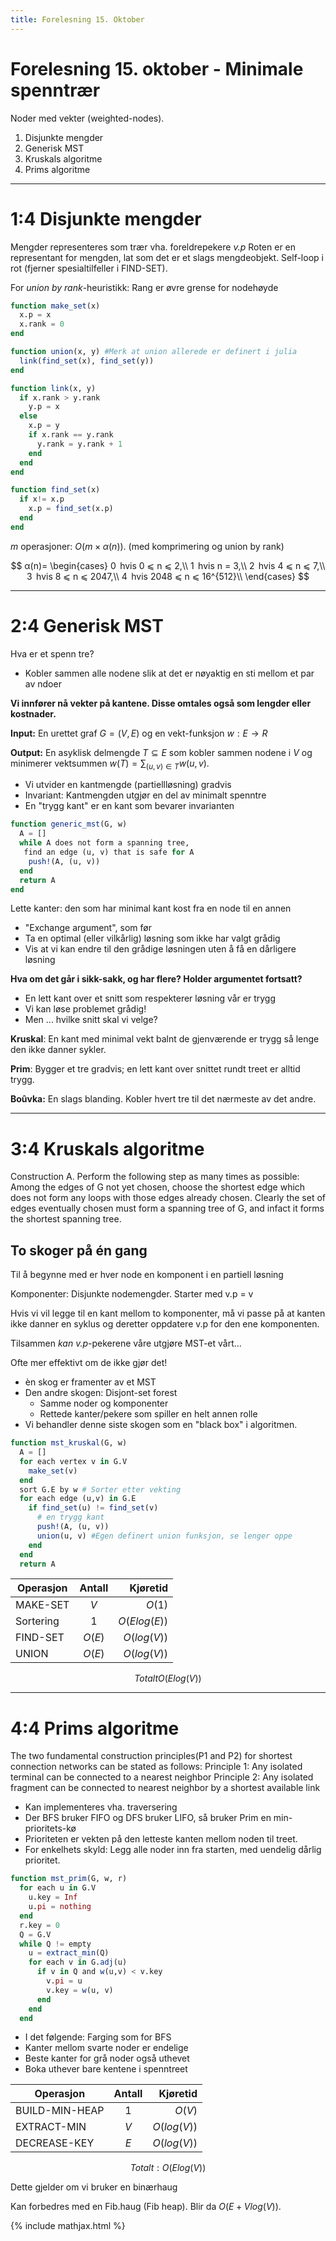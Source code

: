```yaml
---
title: Forelesning 15. Oktober
---
```


# Forelesning 15. oktober - Minimale spenntrær
Noder med vekter (weighted-nodes).


1.  Disjunkte mengder
2.  Generisk MST
3.  Kruskals algoritme
4.  Prims algoritme

---

# 1:4 Disjunkte mengder
Mengder representeres som trær vha. foreldrepekere _v.p_
Roten er en representant for mengden, lat som det er et slags mengdeobjekt. Self-loop i rot (fjerner spesialtilfeller i FIND-SET).

For _union by rank_-heuristikk: Rang er øvre grense for nodehøyde

```julia
function make_set(x)
  x.p = x
  x.rank = 0
end

function union(x, y) #Merk at union allerede er definert i julia
  link(find_set(x), find_set(y))
end

function link(x, y)
  if x.rank > y.rank
    y.p = x
  else
    x.p = y
    if x.rank == y.rank
      y.rank = y.rank + 1
    end
  end
end

function find_set(x)
  if x!= x.p
    x.p = find_set(x.p)
  end
end
```

$m$ operasjoner: $O(m \times \alpha(n))$. (med komprimering og union by rank)

$$
α(n)=
\begin{cases}
  0   hvis 0 ⩽ n ⩽ 2,\\
  1   hvis n = 3,\\
  2   hvis 4 ⩽ n ⩽ 7,\\
  3   hvis 8 ⩽ n ⩽ 2047,\\
  4   hvis 2048 ⩽ n ⩽ 16^{512}\\
\end{cases}
$$

---

# 2:4 Generisk MST
Hva er et spenn tre?

-   Kobler sammen alle nodene slik at det er nøyaktig en sti mellom et par av ndoer


__Vi innfører nå vekter på kantene. Disse omtales også som lengder eller kostnader.__


__Input:__ En urettet graf $G = (V, E)$ og en vekt-funksjon $w: E \rightarrow R$

__Output:__ En asyklisk delmengde $T ⊆ E$ som kobler sammen nodene i $V$ og minimerer vektsummen $w(T) = \sum_{(u,v) ∈ T} w(u,v)$.

- Vi utvider en kantmengde (partiellløsning) gradvis
- Invariant: Kantmengden utgjør en del av minimalt spenntre
- En "trygg kant" er en kant som bevarer invarianten

```julia
function generic_mst(G, w)
  A = []
  while A does not form a spanning tree,
   find an edge (u, v) that is safe for A
    push!(A, (u, v))
  end
  return A
end
```

Lette kanter: den som har minimal kant kost fra en node til en annen

- "Exchange argument", som før
- Ta en optimal (eller vilkårlig) løsning som ikke har valgt grådig
- Vis at vi kan endre til den grådige løsningen uten å få en dårligere løsning

__Hva om det går i sikk-sakk, og har flere? Holder argumentet fortsatt?__

- En lett kant over et snitt som respekterer løsning vår er trygg
- Vi kan løse problemet grådig!
- Men ... hvilke snitt skal vi velge?

__Kruskal__: En kant med minimal vekt balnt de gjenværende er trygg så lenge den ikke danner sykler.

__Prim__: Bygger et tre gradvis; en lett kant over snittet rundt treet er alltid trygg.

__Boûvka:__ En slags blanding. Kobler hvert tre til det nærmeste av det andre.

---

# 3:4 Kruskals algoritme
Construction A. Perform the following step as many times as possible: Among the edges of G not yet chosen, choose the shortest edge which does not form any loops with those edges already chosen. Clearly the set of edges eventually chosen must form a spanning tree of G, and infact it forms the shortest spanning tree.

## To skoger på én gang

Til å begynne med er hver node en komponent i en partiell løsning

Komponenter: Disjunkte nodemengder. Starter med v.p = v

Hvis vi vil legge til en kant mellom to komponenter, må vi passe på at kanten ikke danner en syklus og deretter oppdatere v.p for den ene komponenten.


Tilsammen _kan v.p_-pekerene våre utgjøre MST-et vårt...

Ofte mer effektivt om de ikke gjør det!

- èn skog er framenter av et MST
- Den andre skogen: Disjont-set forest
  - Samme noder og komponenter
  - Rettede kanter/pekere som spiller en helt annen rolle
- Vi behandler denne siste skogen som en "black box" i algoritmen.

```julia
function mst_kruskal(G, w)
  A = []
  for each vertex v in G.V
    make_set(v)
  end
  sort G.E by w # Sorter etter vekting
  for each edge (u,v) in G.E
    if find_set(u) != find_set(v)
      # en trygg kant
      push!(A, (u, v))
      union(u, v) #Egen definert union funksjon, se lenger oppe
    end
  end
  return A
```

| Operasjon     | Antall    | Kjøretid    |
| ------------- |:---------:| -----------:|
| MAKE-SET      | $V$         | $O(1)$        |
| Sortering     | $1$         | $O(E log(E))$ |
| FIND-SET      | $O(E)$      | $O(log(V))$   |
| UNION         | $O(E)$      | $O(log(V))$   |

$$Totalt O(E log(V))$$

---

# 4:4 Prims algoritme
The two fundamental construction principles(P1 and P2) for shortest connection networks can be stated as follows:
Principle 1: Any isolated terminal can be connected to a nearest neighbor
Principle 2: Any isolated fragment can be connected to nearest neighbor by a shortest available link

- Kan implementeres vha. traversering
- Der BFS bruker FIFO og DFS bruker LIFO, så bruker Prim en min-prioritets-kø
- Prioriteten er vekten på den letteste kanten mellom noden til treet.
- For enkelhets skyld: Legg alle noder inn fra starten, med uendelig dårlig prioritet.

```julia
function mst_prim(G, w, r)
  for each u in G.V
    u.key = Inf
    u.pi = nothing
  end
  r.key = 0
  Q = G.V
  while Q != empty
    u = extract_min(Q)
    for each v in G.adj(u)
      if v in Q and w(u,v) < v.key
        v.pi = u
        v.key = w(u, v)
      end
    end
  end
```

- I det følgende: Farging som for BFS
- Kanter mellom svarte noder er endelige
- Beste kanter for grå noder også uthevet
- Boka uthever bare kentene i spenntreet

| Operasjon      | Antall  | Kjøretid    |
| -------------- |:-------:| -----------:|
| BUILD-MIN-HEAP | $1$     | $O(V)$      |
| EXTRACT-MIN    | $V$     | $O(log(V))$ |
| DECREASE-KEY   | $E$     | $O(log(V))$ |

$$Totalt: O(E log(V))$$

Dette gjelder om vi bruker en binærhaug

Kan forbedres med en Fib.haug (Fib heap). Blir da $O(E + V log(V))$.

{% include mathjax.html %}
